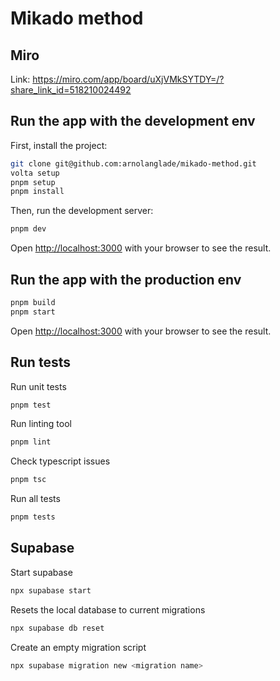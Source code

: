 # Mikado method

## Miro

Link: https://miro.com/app/board/uXjVMkSYTDY=/?share_link_id=518210024492

## Run the app with the development env

First, install the project:

```bash
git clone git@github.com:arnolanglade/mikado-method.git
volta setup
pnpm setup
pnpm install
```

Then, run the development server:

```bash
pnpm dev
```

Open [http://localhost:3000](http://localhost:3000) with your browser to see the result.

## Run the app with the production env 

```bash
pnpm build
pnpm start
```

Open [http://localhost:3000](http://localhost:3000) with your browser to see the result.


## Run tests

Run unit tests

```bash
pnpm test
```

Run linting tool

```bash
pnpm lint
```

Check typescript issues

```bash
pnpm tsc
```

Run all tests

```bash
pnpm tests
```

## Supabase

Start supabase

```bash
npx supabase start
```

Resets the local database to current migrations

```bash
npx supabase db reset
```

Create an empty migration script

```bash
npx supabase migration new <migration name>
```
